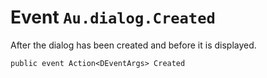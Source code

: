 # Event `Au.dialog.Created`

After the dialog has been created and before it is displayed.

```
public event Action<DEventArgs> Created
```